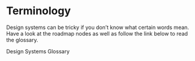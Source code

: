 # Terminology

Design systems can be tricky if you don’t know what certain words mean. Have a look at the roadmap nodes as well as follow the link below to read the glossary.

<BadgeLink colorScheme='yellow' badgeText='Read' href='https://web.archive.org/web/20220620075140/https://superfriendly.com/design-systems/glossary/'>Design Systems Glossary</BadgeLink>

